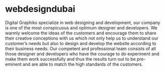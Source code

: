 # webdesigndubai
Digital Graphiks specialize in web designing and development, our company is one of the most conspicuous and optimum designer and developers. We warmly welcome the ideas of the customers and encourage them to share their creative conceptions with us which not only help us to understand our customer’s needs but also to design and develop the website according to their business needs. Our competent and professional team consists of all those designer and developers who have the courage to do experiment and make them work successfully and thus the results turn out to be pre-eminent and are able to match the high standards of the customers. 
